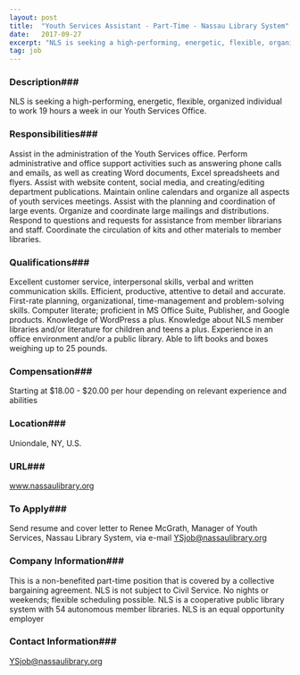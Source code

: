 ```yaml
---
layout: post
title:  "Youth Services Assistant - Part-Time - Nassau Library System"
date:   2017-09-27
excerpt: "NLS is seeking a high-performing, energetic, flexible, organized individual to work 19 hours a week in our Youth Services Office."
tag: job
---
```


### Description###

NLS is seeking a high-performing, energetic, flexible, organized individual to work 19 hours a week in our Youth Services Office.


### Responsibilities###

Assist in the administration of the Youth Services office. 
Perform administrative and office support activities such as answering phone calls and emails, as well as creating Word documents, Excel spreadsheets and flyers.
Assist with website content, social media, and creating/editing department publications.
Maintain online calendars and organize all aspects of youth services meetings. 
Assist with the planning and coordination of large events.
Organize and coordinate large mailings and distributions.
Respond to questions and requests for assistance from member librarians and staff.
Coordinate the circulation of kits and other materials to member libraries.



### Qualifications###

Excellent customer service, interpersonal skills, verbal and written communication skills.
Efficient, productive, attentive to detail and accurate.
First-rate planning, organizational, time-management and problem-solving skills.
Computer literate; proficient in MS Office Suite, Publisher, and Google products.
Knowledge of WordPress a plus.
Knowledge about NLS member libraries and/or literature for children and teens a plus.
Experience in an office environment and/or a public library.
Able to lift books and boxes weighing up to 25 pounds.


### Compensation###

Starting at $18.00 - $20.00 per hour depending on relevant experience and abilities


### Location###

Uniondale, NY, U.S.


### URL###

www.nassaulibrary.org

### To Apply###

Send resume and cover letter to Renee McGrath, Manager of Youth Services, 
Nassau Library System, via e-mail YSjob@nassaulibrary.org


### Company Information###

This is a non-benefited part-time position that is covered by a collective bargaining agreement. NLS is not subject to Civil Service. No nights or weekends; flexible scheduling possible.
NLS is a cooperative public library system with 54 autonomous member libraries. NLS is an equal opportunity employer



### Contact Information###

YSjob@nassaulibrary.org

